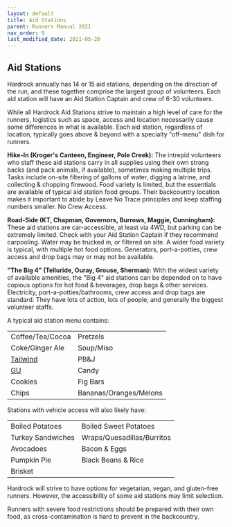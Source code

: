 ```yaml
---
layout: default
title: Aid Stations
parent: Runners Manual 2021
nav_order: 9
last_modified_date: 2021-05-20
---
```


## Aid Stations

Hardrock annually has 14 or 15 aid stations, depending on the direction of the run, and these together comprise the largest group of volunteers. Each aid station will have an Aid Station Captain and crew of 6-30 volunteers.

While all Hardrock Aid Stations strive to maintain a high level of care for the runners, logistics such as space, access and location necessarily cause some differences in what is available. Each aid station, regardless of location, typically goes above & beyond with a specialty "off-menu" dish for runners.

**Hike-In (Kroger's Canteen, Engineer, Pole Creek):**
The intrepid volunteers who staff these aid stations carry in all supplies using their own strong backs (and pack animals, if available), sometimes making multiple trips. Tasks include on-site filtering of gallons of water, digging a latrine, and collecting & chopping firewood. Food variety is limited, but the essentials are available of typical aid station food groups. Their backcountry location makes it important to abide by Leave No Trace principles and keep staffing numbers smaller. No Crew Access.

**Road-Side (KT, Chapman, Governors, Burrows, Maggie, Cunningham):**
These aid stations are car-accessible, at least via 4WD, but parking can be extremely limited. Check with your Aid Station Captain if they recommend carpooling. Water may be trucked in, or filtered on site. A wider food variety is typical, with multiple hot food options. Generators, port-a-potties, crew access and drop bags may or may not be available.

**"The Big 4" (Telluride, Ouray, Grouse, Sherman):**
With the widest variety of available amenities, the "Big 4" aid stations can be depended on to have copious options for hot food & beverages, drop bags & other services. Electricity, port-a-potties/bathrooms, crew access and drop bags are standard. They have lots of action, lots of people, and generally the biggest volunteer staffs.

A typical aid station menu contains:

|                |                      |
| ---------------- | ---------------------- |
| Coffee/Tea/Cocoa | Pretzels               |
| Coke/Ginger Ale  | Soup/Miso              |
| [Tailwind](http://www.tailwindnutrition.com/)         | PB&J                   |
| [GU](http://guenergy.com/)               | Candy                  |
| Cookies          | Fig Bars               |
| Chips            | Bananas/Oranges/Melons |
 
Stations with vehicle access will also likely have:

|                 |                          |
| ----------------- | -------------------------- |
| Boiled Potatoes   | Boiled Sweet Potatoes      |
| Turkey Sandwiches | Wraps/Quesadillas/Burritos |
| Avocadoes         | Bacon & Eggs               |
| Pumpkin Pie       | Black Beans & Rice         |
| Brisket           |                            |
 
Hardrock will strive to have options for vegetarian, vegan, and gluten-free runners. However, the accessibility of some aid stations may limit selection. 
 
Runners with severe food restrictions should be prepared with their own food, as cross-contamination is hard to prevent in the backcountry.
